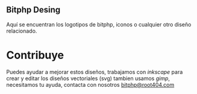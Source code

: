 ## Bitphp Desing

Aquí se encuentran los logotipos de bitphp, iconos o cualquier otro diseño relacionado.

# Contribuye

Puedes ayudar a mejorar estos diseños, trabajamos con *inkscape* para crear y editar los diseños vectoriales (svg) tambien usamos *gimp*, necesitamos tu ayuda, contacta con nosotros bitphp@root404.com
